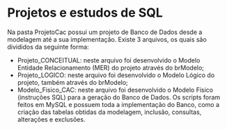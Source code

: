 # Projetos e estudos de SQL
Na pasta ProjetoCac possui um projeto de Banco de Dados desde a modelagem até a sua implementação.
Existe 3 arquivos, os quais são divididos da seguinte forma:
- Projeto_CONCEITUAL: neste arquivo foi desenvolvido o Modelo Entidade Relacionamento (MER) do projeto através do brModelo;
- Projeto_LOGICO: neste arquivo foi desenvolvido o Modelo Lógico do projeto, também através do brModelo;
- Modelo_Fisico_CAC: neste arquivo foi desenvolvido o Modelo Físico (instruções SQL) para a geração do Banco de Dados. Os scripts foram feitos em MySQL e possuem toda a implementação do Banco, como a criação das tabelas obtidas da modelagem, inclusão, consultas, alterações e exclusões. 
